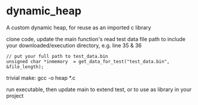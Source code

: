 # dynamic_heap
A custom dynamic heap, for reuse as an imported c library

clone code, update the main function's read test data file path to include your downloaded/execution directory, e.g. line 35 & 36

    // put your full path to test_data.bin
    unsigned char *inmemory  = get_data_for_test("test_data.bin", &file_length);
    
trivial make: gcc -o heap *.c

run executable, then update main to extend test, or to use as library in your project
